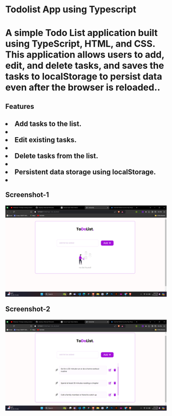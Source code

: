 <h1>Todolist App using Typescript <h1/>
<p>A simple Todo List application built using TypeScript, HTML, and CSS. This application allows users to add, edit, and delete tasks, and saves the tasks to localStorage to persist data even after the browser is reloaded..<p/>
<h2>Features<h2/>
<li>Add tasks to the list.<li/>
<li>Edit existing tasks.<li/>
<li>Delete tasks from the list.<li/>
<li>Persistent data storage using localStorage.<li/>
<p>Screenshot-1<p/>
<img src="/Task-1/asset/Screenshot-1.png" alt="" />
<p>Screenshot-2<p/>
<img src="/Task-1/asset/Screenshot-2.png" alt="" />
